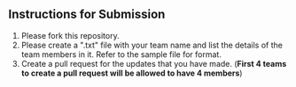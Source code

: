 ## Instructions for Submission

1) Please fork this repository.
2) Please create a ".txt" file with your team name and list the details of the team members in it. Refer to the sample file for format.
3) Create a pull request for the updates that you have made. (__First 4 teams to create a pull request will be allowed to have 4 members__)

